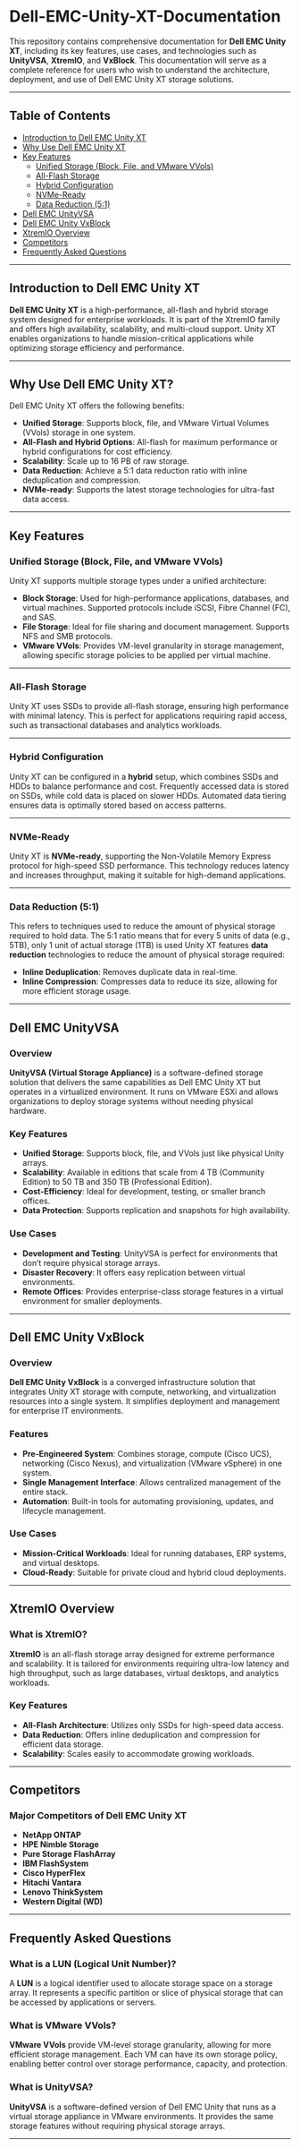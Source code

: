 # Dell-EMC-Unity-XT-Documentation


This repository contains comprehensive documentation for **Dell EMC Unity XT**, including its key features, use cases, and technologies such as **UnityVSA**, **XtremIO**, and **VxBlock**. This documentation will serve as a complete reference for users who wish to understand the architecture, deployment, and use of Dell EMC Unity XT storage solutions.

---

## Table of Contents
- [Introduction to Dell EMC Unity XT](#introduction-to-dell-emc-unity-xt)
- [Why Use Dell EMC Unity XT](#why-use-dell-emc-unity-xt)
- [Key Features](#key-features)
  - [Unified Storage (Block, File, and VMware VVols)](#unified-storage-block-file-and-vmware-vvols)
  - [All-Flash Storage](#all-flash-storage)
  - [Hybrid Configuration](#hybrid-configuration)
  - [NVMe-Ready](#nvme-ready)
  - [Data Reduction (5:1)](#data-reduction)
- [Dell EMC UnityVSA](#dell-emc-unityvsa)
- [Dell EMC Unity VxBlock](#dell-emc-unity-vxblock)
- [XtremIO Overview](#xtremio-overview)
- [Competitors](#competitors)
- [Frequently Asked Questions](#frequently-asked-questions)

---

## Introduction to Dell EMC Unity XT

**Dell EMC Unity XT** is a high-performance, all-flash and hybrid storage system designed for enterprise workloads. It is part of the XtremIO family and offers high availability, scalability, and multi-cloud support. Unity XT enables organizations to handle mission-critical applications while optimizing storage efficiency and performance.

---

## Why Use Dell EMC Unity XT?

Dell EMC Unity XT offers the following benefits:
- **Unified Storage**: Supports block, file, and VMware Virtual Volumes (VVols) storage in one system.
- **All-Flash and Hybrid Options**: All-flash for maximum performance or hybrid configurations for cost efficiency.
- **Scalability**: Scale up to 16 PB of raw storage.
- **Data Reduction**: Achieve a 5:1 data reduction ratio with inline deduplication and compression.
- **NVMe-ready**: Supports the latest storage technologies for ultra-fast data access.

---

## Key Features

### Unified Storage (Block, File, and VMware VVols)

Unity XT supports multiple storage types under a unified architecture:
- **Block Storage**: Used for high-performance applications, databases, and virtual machines. Supported protocols include iSCSI, Fibre Channel (FC), and SAS.
- **File Storage**: Ideal for file sharing and document management. Supports NFS and SMB protocols.
- **VMware VVols**: Provides VM-level granularity in storage management, allowing specific storage policies to be applied per virtual machine.

---

### All-Flash Storage

Unity XT uses SSDs to provide all-flash storage, ensuring high performance with minimal latency. This is perfect for applications requiring rapid access, such as transactional databases and analytics workloads.

---

### Hybrid Configuration

Unity XT can be configured in a **hybrid** setup, which combines SSDs and HDDs to balance performance and cost. Frequently accessed data is stored on SSDs, while cold data is placed on slower HDDs. Automated data tiering ensures data is optimally stored based on access patterns.

---

### NVMe-Ready

Unity XT is **NVMe-ready**, supporting the Non-Volatile Memory Express protocol for high-speed SSD performance. This technology reduces latency and increases throughput, making it suitable for high-demand applications.

---

### Data Reduction (5:1)
This refers to techniques used to reduce the amount of physical storage required to hold data. The 5:1 ratio means that for every 5 units of data (e.g., 5TB), only 1 unit of actual storage (1TB) is used
Unity XT features **data reduction** technologies to reduce the amount of physical storage required:
- **Inline Deduplication**: Removes duplicate data in real-time.
- **Inline Compression**: Compresses data to reduce its size, allowing for more efficient storage usage.

---

## Dell EMC UnityVSA

### Overview
**UnityVSA (Virtual Storage Appliance)** is a software-defined storage solution that delivers the same capabilities as Dell EMC Unity XT but operates in a virtualized environment. It runs on VMware ESXi and allows organizations to deploy storage systems without needing physical hardware.

### Key Features
- **Unified Storage**: Supports block, file, and VVols just like physical Unity arrays.
- **Scalability**: Available in editions that scale from 4 TB (Community Edition) to 50 TB and 350 TB (Professional Edition).
- **Cost-Efficiency**: Ideal for development, testing, or smaller branch offices.
- **Data Protection**: Supports replication and snapshots for high availability.

### Use Cases
- **Development and Testing**: UnityVSA is perfect for environments that don’t require physical storage arrays.
- **Disaster Recovery**: It offers easy replication between virtual environments.
- **Remote Offices**: Provides enterprise-class storage features in a virtual environment for smaller deployments.

---

## Dell EMC Unity VxBlock

### Overview
**Dell EMC Unity VxBlock** is a converged infrastructure solution that integrates Unity XT storage with compute, networking, and virtualization resources into a single system. It simplifies deployment and management for enterprise IT environments.

### Features
- **Pre-Engineered System**: Combines storage, compute (Cisco UCS), networking (Cisco Nexus), and virtualization (VMware vSphere) in one system.
- **Single Management Interface**: Allows centralized management of the entire stack.
- **Automation**: Built-in tools for automating provisioning, updates, and lifecycle management.

### Use Cases
- **Mission-Critical Workloads**: Ideal for running databases, ERP systems, and virtual desktops.
- **Cloud-Ready**: Suitable for private cloud and hybrid cloud deployments.

---

## XtremIO Overview

### What is XtremIO?
**XtremIO** is an all-flash storage array designed for extreme performance and scalability. It is tailored for environments requiring ultra-low latency and high throughput, such as large databases, virtual desktops, and analytics workloads.

### Key Features
- **All-Flash Architecture**: Utilizes only SSDs for high-speed data access.
- **Data Reduction**: Offers inline deduplication and compression for efficient data storage.
- **Scalability**: Scales easily to accommodate growing workloads.

---

## Competitors

### Major Competitors of Dell EMC Unity XT
- **NetApp ONTAP**
- **HPE Nimble Storage**
- **Pure Storage FlashArray**
- **IBM FlashSystem**
- **Cisco HyperFlex**
- **Hitachi Vantara**
- **Lenovo ThinkSystem**
- **Western Digital (WD)**

---

## Frequently Asked Questions

### What is a LUN (Logical Unit Number)?
A **LUN** is a logical identifier used to allocate storage space on a storage array. It represents a specific partition or slice of physical storage that can be accessed by applications or servers.

### What is VMware VVols?
**VMware VVols** provide VM-level storage granularity, allowing for more efficient storage management. Each VM can have its own storage policy, enabling better control over storage performance, capacity, and protection.

### What is UnityVSA?
**UnityVSA** is a software-defined version of Dell EMC Unity that runs as a virtual storage appliance in VMware environments. It provides the same storage features without requiring physical storage arrays.

---

